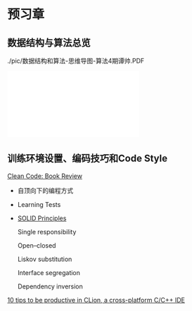 # 预习章

## 数据结构与算法总览

./pic/数据结构和算法-思维导图-算法4期谭帅.PDF


![alt test][image1]


[//]: # (Image References)

[image1]: ./pic/数据结构和算法-思维导图-算法4期谭帅.PDF

## 训练环境设置、编码技巧和Code Style

[Clean Code: Book Review](https://markhneedham.com/blog/2008/09/15/clean-code-book-review/)

* 自顶向下的编程方式

* Learning Tests

* [SOLID Principles](https://en.wikipedia.org/wiki/SOLID) 

    Single responsibility

    Open–closed

    Liskov substitution

    Interface segregation

    Dependency inversion

[10 tips to be productive in CLion, a cross-platform C/C++ IDE](http://www.cplusplus.com/articles/L0pk4iN6/)